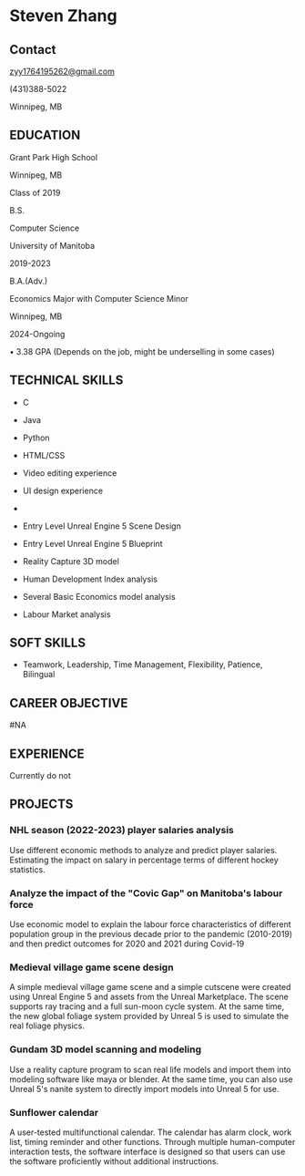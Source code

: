# Steven Zhang

## Contact

[zyy1764195262@gmail.com](mailto:zyy1764195262@gmail.com)

(431)388-5022

Winnipeg, MB

## EDUCATION

Grant Park High School

Winnipeg, MB

Class of 2019

B.S.

Computer Science

University of Manitoba

2019-2023

B.A.(Adv.)

Economics Major with Computer Science Minor

Winnipeg, MB

2024-Ongoing

• 3.38 GPA (Depends on the job, might be underselling in some cases)

## TECHNICAL SKILLS

-   C

-   Java

-   Python

-   HTML/CSS

-   Video editing experience

-   UI design experience

-   

-   Entry Level Unreal Engine 5 Scene Design

-   Entry Level Unreal Engine 5 Blueprint

-   Reality Capture 3D model 

-   Human Development Index analysis

-   Several Basic Economics model analysis

-   Labour Market analysis 

## SOFT SKILLS

- Teamwork, Leadership, Time Management, Flexibility, Patience, Bilingual

## CAREER OBJECTIVE

#NA

## EXPERIENCE

Currently do not 

## PROJECTS

### NHL season (2022-2023) player salaries analysis

Use different economic methods to analyze and predict player salaries. 
Estimating the impact on salary in percentage terms of different hockey statistics.

### Analyze the impact of the "Covic Gap" on Manitoba's labour force

Use economic model to explain the labour force characteristics of different population group
in the previous decade prior to the pandemic (2010-2019) and then predict outcomes for 2020 and
2021 during Covid-19

### Medieval village game scene design

A simple medieval village game scene and a simple cutscene were created using
Unreal Engine 5 and assets from the Unreal Marketplace. The scene supports ray
tracing and a full sun-moon cycle system. At the same time, the new global
foliage system provided by Unreal 5 is used to simulate the real foliage
physics.

### Gundam 3D model scanning and modeling

Use a reality capture program to scan real life models and import them into
modeling software like maya or blender. At the same time, you can also use
Unreal 5's nanite system to directly import models into Unreal 5 for use.

### Sunflower calendar

A user-tested multifunctional calendar. The calendar has alarm clock, work list, 
timing reminder and other functions. Through multiple human-computer interaction tests, 
the software interface is designed so that users can use the software proficiently without additional instructions.